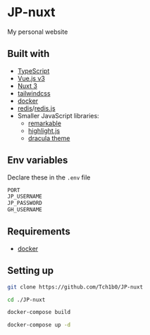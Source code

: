 # JP-nuxt

My personal website

## Built with

-   [TypeScript](https://www.typescriptlang.org/)
-   [Vue.js v3](https://v3.vuejs.org/)
-   [Nuxt 3](http://v3.nuxtjs.org/)
-   [tailwindcss](https://tailwindcss.com/)
-   [docker](https://www.docker.com/)
-   [redis](https://redis.io/)/[redis.js](https://github.com/redis/node-redis)
-   Smaller JavaScript libraries:
    -   [remarkable](https://www.npmjs.com/package/remarkable)
    -   [highlight.js](https://www.npmjs.com/package/highlight.js)
    -   [dracula theme](https://github.com/dracula/highlightjs)

## Env variables

Declare these in the `.env` file

```bash
PORT
JP_USERNAME
JP_PASSWORD
GH_USERNAME
```

## Requirements

-   [docker](https://docker.com)

## Setting up

```bash
git clone https://github.com/Tch1b0/JP-nuxt
```

```bash
cd ./JP-nuxt
```

```bash
docker-compose build
```

```bash
docker-compose up -d
```
